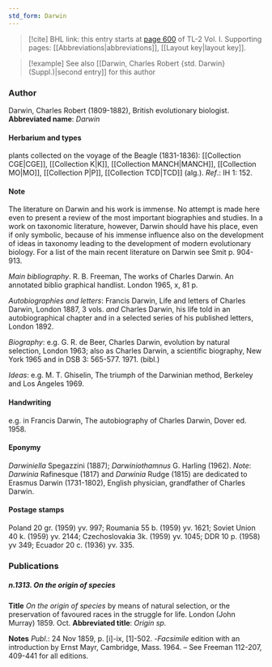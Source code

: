```yaml
---
std_form: Darwin
---
```


> [!cite] BHL link: this entry starts at [page 600](https://www.biodiversitylibrary.org/page/33120731) of TL-2 Vol. I.
> Supporting pages: [[Abbreviations|abbreviations]], [[Layout key|layout key]].

> [!example] See also [[Darwin, Charles Robert {std. Darwin} (Suppl.)|second entry]] for this author

### Author

Darwin, Charles Robert (1809-1882), British evolutionary biologist. 
**Abbreviated name**: *Darwin*

#### Herbarium and types

plants collected on the voyage of the Beagle (1831-1836): [[Collection CGE|CGE]], [[Collection K|K]], [[Collection MANCH|MANCH]], [[Collection MO|MO]], [[Collection P|P]], [[Collection TCD|TCD]] (alg.).
*Ref*.: IH 1: 152.

#### Note

The literature on Darwin and his work is immense. No attempt is made here even to present a review of the most important biographies and studies. In a work on taxonomic literature, however, Darwin should have his place, even if only symbolic, because of his immense influence also on the development of ideas in taxonomy leading to the development of modern evolutionary biology. For a list of the main recent literature on Darwin see Smit p. 904-913.

*Main bibliography*. R. B. Freeman, The works of Charles Darwin. An annotated biblio graphical handlist. London 1965, x, 81 p.

*Autobiographies and letters*: Francis Darwin, Life and letters of Charles Darwin, London 1887, 3 vols. *and* Charles Darwin, his life told in an autobiographical chapter and in a selected series of his published letters, London 1892.

*Biography*: e.g. G. R. de Beer, Charles Darwin, evolution by natural selection, London 1963; also as Charles Darwin, a scientific biography, New York 1965 and in DSB 3: 565-577. 1971. (bibl.)

*Ideas*: e.g. M. T. Ghiselin, The triumph of the Darwinian method, Berkeley and Los Angeles 1969.

#### Handwriting

e.g. in Francis Darwin, The autobiography of Charles Darwin, Dover ed. 1958.

#### Eponymy

*Darwiniella* Spegazzini (1887); *Darwiniothamnus* G. Harling (1962). *Note*: *Darwinia* Rafinesque (1817) and *Darwinia* Rudge (1815) are dedicated to Erasmus Darwin (1731-1802), English physician, grandfather of Charles Darwin.

#### Postage stamps

Poland 20 gr. (1959) yv. 997; Roumania 55 b. (1959) yv. 1621; Soviet Union 40 k. (1959) yv. 2144; Czechoslovakia 3k. (1959) yv. 1045; DDR 10 p. (1958) yv 349; Ecuador 20 c. (1936) yv. 335.

### Publications

##### n.1313. On the origin of species

**Title**
*On the origin of species* by means of natural selection, or the preservation of favoured races in the struggle for life. London (John Murray) 1859. Oct.
**Abbreviated title**: *Origin sp.*

**Notes**
*Publ*.: 24 Nov 1859, p. \[i\]-ix, \[1\]-502. -*Facsimile* edition with an introduction by Ernst Mayr, Cambridge, Mass. 1964. – See Freeman 112-207, 409-441 for all editions.

